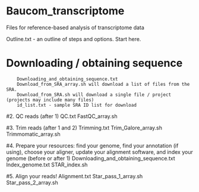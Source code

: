 # Baucom_transcriptome

Files for reference-based analysis of transcriptome data

Outline.txt - an outline of steps and options. Start here.

# Downloading / obtaining sequence
 		Downloading_and_obtaining_sequence.txt 
 		Download_from_SRA_array.sh will download a list of files from the SRA. 
		Download_from_SRA.sh will download a single file / project (projects may include many files)
		id_list.txt - sample SRA ID list for download

#2. QC reads (after 1)
		QC.txt
		FastQC_array.sh
		

#3. Trim reads (after 1 and 2)
 		Trimming.txt
 		Trim_Galore_array.sh
		Trimmomatic_array.sh


#4. Prepare your resources: find your genome, find your annotation (if using), choose your aligner, update your alignment software, and index your genome (before or after 1)
 		Downloading_and_obtaining_sequence.txt
		Index_genome.txt
 		STAR_index.sh

#5. Align your reads!
		Alignment.txt
		Star_pass_1_array.sh
		Star_pass_2_array.sh
